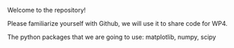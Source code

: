 Welcome to the repository! 

Please familiarize yourself with Github, we will use it to share code for WP4.

The python packages that we are going to use: matplotlib, numpy, scipy
